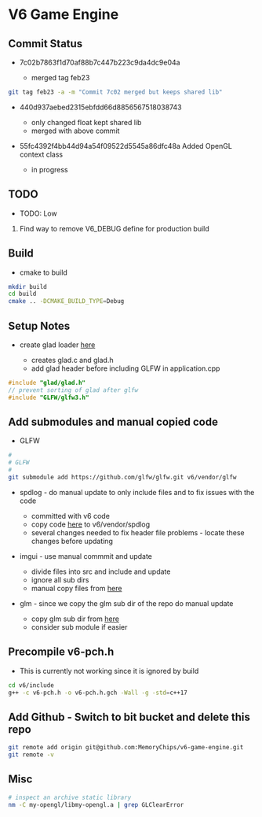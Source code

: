 # V6 Game Engine

## Commit Status

- 7c02b7863f1d70af88b7c447b223c9da4dc9e04a

  - merged tag feb23

```bash
git tag feb23 -a -m "Commit 7c02 merged but keeps shared lib"
```

- 440d937aebed2315ebfdd66d8856567518038743

  - only changed float kept shared lib
  - merged with above commit

- 55fc4392f4bb44d94a54f09522d5545a86dfc48a Added OpenGL context class

  - in progress

## TODO

- TODO: Low

1. Find way to remove V6_DEBUG define for production build

## Build

- cmake to build

```bash
mkdir build
cd build
cmake .. -DCMAKE_BUILD_TYPE=Debug
```

## Setup Notes

- create glad loader [here](https://glad.dav1d.de/)

  - creates glad.c and glad.h
  - add glad header before including GLFW in application.cpp

```c++
#include "glad/glad.h"
// prevent sorting of glad after glfw
#include "GLFW/glfw3.h"
```

## Add submodules and manual copied code

- GLFW

```bash
#
# GLFW
#
git submodule add https://github.com/glfw/glfw.git v6/vendor/glfw
```

- spdlog - do manual update to only include files and to fix issues with the code

  - committed with v6 code
  - copy code [here](https://github.com/gabime/spdlog.git) to v6/vendor/spdlog
  - several changes needed to fix header file problems - locate these changes before updating

- imgui - use manual commmit and update

  - divide files into src and include and update
  - ignore all sub dirs
  - manual copy files from [here](https://github.com/ocornut/imgui)

- glm - since we copy the glm sub dir of the repo do manual update

  - copy glm sub dir from [here](https://github.com/g-truc/glm/tree/master/glm)
  - consider sub module if easier

## Precompile v6-pch.h

- This is currently not working since it is ignored by build

```bash
cd v6/include
g++ -c v6-pch.h -o v6-pch.h.gch -Wall -g -std=c++17
```

## Add Github - Switch to bit bucket and delete this repo

```bash
git remote add origin git@github.com:MemoryChips/v6-game-engine.git
git remote -v
```

## Misc

```bash
# inspect an archive static library
nm -C my-opengl/libmy-opengl.a | grep GLClearError
```
